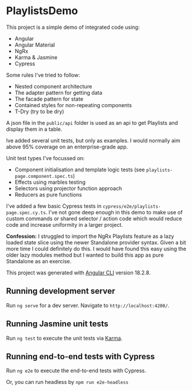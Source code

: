 # PlaylistsDemo

This project is a simple demo of integrated code using:

- Angular
- Angular Material
- NgRx
- Karma & Jasmine
- Cypress

Some rules I've tried to follow:

- Nested component architecture
- The adapter pattern for getting data
- The facade pattern for state
- Contained styles for non-repeating components
- T-Dry (try to be dry)

A json file in the `public/api` folder is used as an api to get Playlists and display them in a table.

Ive added several unit tests, but only as examples. I would normally aim above 95% coverage on an enterprise-grade app.

Unit test types I've focussed on:

- Component initialisation and template logic tests (see `playlists-page.component.spec.ts`)
- Effects using marbles testing
- Selectors using projector function approach
- Reducers as pure functions

I've added a few basic Cypress tests in `cypress/e2e/playlists-page.spec.cy.ts`. I've not gone deep enough in this demo to make use of custom commands or shared selector / action code which would reduce code and increase uniformity in a larger project.

**Confession:** I struggled to import the NgRx Playlists feature as a lazy loaded state slice using the newer Standalone provider syntax. Given a bit more time I could definitely do this. I would have found this easy using the older lazy modules method but I wanted to build this app as pure Standalone as an exercise.

This project was generated with [Angular CLI](https://github.com/angular/angular-cli) version 18.2.8.

## Running development server

Run `ng serve` for a dev server. Navigate to `http://localhost:4200/`.

## Running Jasmine unit tests

Run `ng test` to execute the unit tests via [Karma](https://karma-runner.github.io).

## Running end-to-end tests with Cypress

Run `ng e2e` to execute the end-to-end tests with Cypress.

Or, you can run headless by `npm run e2e-headless`

